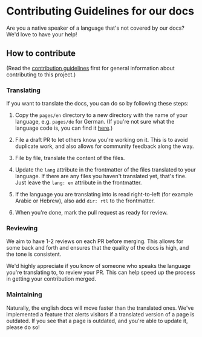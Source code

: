 # Contributing Guidelines for our docs

Are you a native speaker of a language that's not covered by our docs? We'd love to have your help!

## How to contribute

(Read the [contribution guidelines](../CONTRIBUTING.md) first for general information about contributing to this project.)

### Translating

If you want to translate the docs, you can do so by following these steps:

1. Copy the `pages/en` directory to a new directory with the name of your language, e.g. `pages/de` for German. (If you're not sure what the language code is, you can find it [here](https://en.wikipedia.org/wiki/List_of_ISO_639-1_codes).)

2. File a draft PR to let others know you're working on it. This is to avoid duplicate work, and also allows for community feedback along the way.

3. File by file, translate the content of the files.

4. Update the `lang` attribute in the frontmatter of the files translated to your language. If there are any files you haven't translated yet, that's fine. Just leave the `lang: en` attribute in the frontmatter.

5. If the language you are translating into is read right-to-left (for example Arabic or Hebrew), also add `dir: rtl` to the frontmatter.
5. When you're done, mark the pull request as ready for review.

### Reviewing

We aim to have 1-2 reviews on each PR before merging. This allows for some back and forth and ensures that the quality of the docs is high, and the tone is consistent.

We'd highly appreciate if you know of someone who speaks the language you're translating to, to review your PR. This can help speed up the process in getting your contribution merged.

### Maintaining

Naturally, the english docs will move faster than the translated ones. We've implemented a feature that alerts visitors if a translated version of a page is outdated. If you see that a page is outdated, and you're able to update it, please do so!
